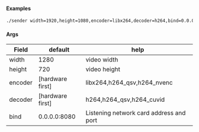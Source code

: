 #### Examples

```sh
./sender width=1920,height=1080,encoder=libx264,decoder=h264,bind=0.0.0.0:8080
```

#### Args

| Field   | default          | help                                    |
|---------|------------------|-----------------------------------------|
| width   | 1280             | video width                             |
| height  | 720              | video height                            |
| encoder | [hardware first] | libx264,h264_qsv,h264_nvenc             |
| decoder | [hardware first] | h264,h264_qsv,h264_cuvid                |
| bind    | 0.0.0.0:8080     | Listening network card address and port |
